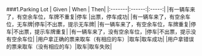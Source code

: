 ###1.Parking Lot
| Given | When | Then|
|:-------|:------:|:-----:|
|有一辆车来了，有空余车位，车牌不重复|停车	|出票，停车成功|
|有一辆车来了，有空余车位，无车牌|停车|不出票，提示无车牌|
|有一辆车来了，有空余车位，车牌重复|停车|不出票，提示车牌重复|
|有一辆车来了，没有空余车位，|停车|不出票，提示没有空余车位|
|用户拿正确的票来取车（有相应的车）|取车|取车成功|
|用户拿错误的票来取车（没有相应的车）|取车|取车失败|


